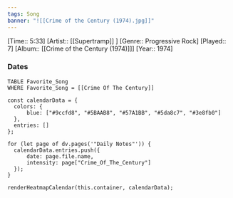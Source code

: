 ```yaml
---
tags: Song  
banner: "![[Crime of the Century (1974).jpg]]"
---
```

[Time:: 5:33]
[Artist:: [[Supertramp]] ]
[Genre:: Progressive Rock]
[Played:: 7]
[Album:: [[Crime of the Century (1974)]]]
[Year:: 1974]
### Dates
````dataview
TABLE Favorite_Song
WHERE Favorite_Song = [[Crime Of The Century]]
````

  ```dataviewjs
const calendarData = { 
	colors: { 
		blue: ["#9ccfd8", "#5BAAB8", "#57A1BB", "#5da8c7", "#3e8fb0"] 
	}, 
	entries: [] 
}; 

for (let page of dv.pages('"Daily Notes"')) { 
	calendarData.entries.push({ 
		date: page.file.name, 
		intensity: page["Crime_Of_The_Century"]
	}); 
} 

renderHeatmapCalendar(this.container, calendarData);
```
